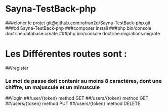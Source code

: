 # Sayna-TestBack-php

###cloner le projet git@github.com:rafran2d/Sayna-TestBack-php.git
###cd Sayna-TestBack-php
###composer install
###php bin/console doctrine:database:create
###php bin/console doctrine:migrations:migrate


# Les Différentes routes sont :  
##/register
### Le mot de passe doit contenir au moins 8 caractères, dont une chiffre, un majuscule et un minuscule
##/login
##/user/{token} method GET
##/users/{token} method GET
##/users/{token} method PUT
##/users/{token} method DELETE